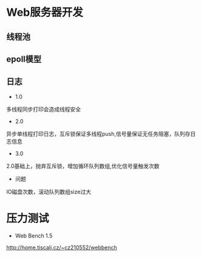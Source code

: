 # Web服务器开发
## 线程池
## epoll模型
## 日志
- 1.0


多线程同步打印会造成线程安全
- 2.0

 
异步单线程打印日志，互斥锁保证多线程push,信号量保证无任务阻塞，队列存日志信息
- 3.0


2.0基础上，抛弃互斥锁，增加循环队列数组,优化信号量触发次数

- 问题

IO磁盘次数，滚动队列数组size过大

# 压力测试
- Web Bench 1.5


http://home.tiscali.cz/~cz210552/webbench
